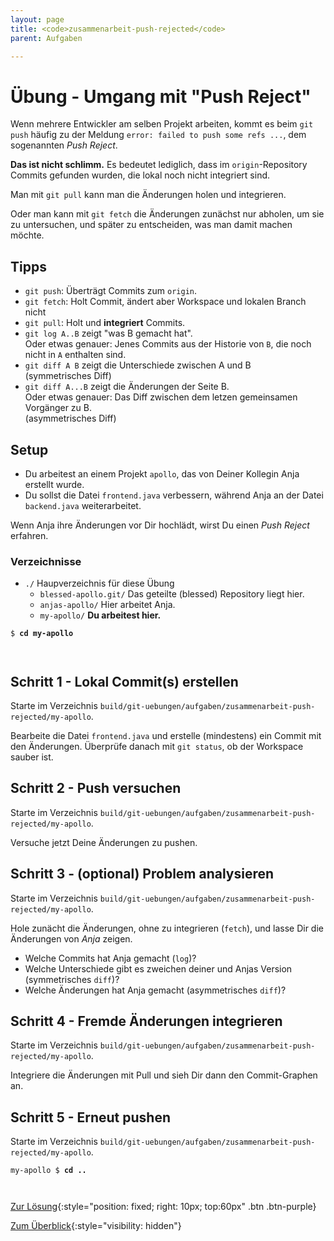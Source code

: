 ```yaml
---
layout: page
title: <code>zusammenarbeit-push-rejected</code>
parent: Aufgaben

---
```

# Übung - Umgang mit "Push Reject"

 
Wenn mehrere Entwickler am selben Projekt arbeiten,
kommt es beim `git push` häufig zu der Meldung
`error: failed to push some refs ...`,
dem sogenannten *Push Reject*.

**Das ist nicht schlimm.** 
Es bedeutet lediglich, dass im `origin`-Repository
Commits gefunden wurden, 
die lokal noch nicht integriert sind.

Man mit `git pull` kann man die Änderungen holen und integrieren.

Oder man kann mit `git fetch` die Änderungen zunächst nur abholen,
um sie zu untersuchen, und später zu entscheiden,
was man damit machen möchte.

## Tipps

 * `git push`: Überträgt Commits zum `origin`.
 * `git fetch`: Holt Commit, ändert aber Workspace und lokalen Branch nicht
 * `git pull`: Holt und **integriert** Commits.
 * `git log A..B` zeigt "was B gemacht hat".\
    Oder etwas genauer: Jenes Commits aus der Historie von `B`, 
    die noch nicht in `A` enthalten sind.
 * `git diff A B` zeigt die Unterschiede zwischen A und B\
   (symmetrisches Diff)
 * `git diff A...B` zeigt die Änderungen der Seite B.\
    Oder etwas genauer: Das Diff zwischen dem letzen gemeinsamen Vorgänger zu B.\
    (asymmetrisches Diff)

## Setup

 * Du arbeitest an einem Projekt `apollo`,
   das von Deiner Kollegin Anja erstellt wurde.
 * Du sollst die Datei `frontend.java` verbessern,
   während Anja an der Datei `backend.java` weiterarbeitet.

Wenn Anja ihre Änderungen vor Dir hochlädt,
wirst Du einen *Push Reject* erfahren.

### Verzeichnisse

 * `./` Haupverzeichnis für diese Übung 
   - `blessed-apollo.git/` Das geteilte (blessed) Repository liegt hier.
   - `anjas-apollo/` Hier arbeitet Anja.  
   - `my-apollo/` **Du arbeitest hier.**


<pre><code>$ <b>cd my-apollo</b><br><br><br></code></pre>


<!--UEB-Umgang mit "Push Reject"--><h2>Schritt 1 - Lokal Commit(s) erstellen</h2>

Starte im Verzeichnis `build/git-uebungen/aufgaben/zusammenarbeit-push-rejected/my-apollo`.

Bearbeite die Datei `frontend.java` und erstelle (mindestens) ein Commit mit den Änderungen.
Überprüfe danach mit `git status`, ob der Workspace sauber ist.

<!--UEB-Umgang mit "Push Reject"--><h2>Schritt 2 - Push versuchen</h2>

Starte im Verzeichnis `build/git-uebungen/aufgaben/zusammenarbeit-push-rejected/my-apollo`.

Versuche jetzt Deine Änderungen zu pushen.

<!--UEB-Umgang mit "Push Reject"--><h2>Schritt 3 - (optional) Problem analysieren</h2>

Starte im Verzeichnis `build/git-uebungen/aufgaben/zusammenarbeit-push-rejected/my-apollo`.

Hole zunächt die Änderungen, ohne zu integrieren (`fetch`),
und lasse Dir die Änderungen von *Anja* zeigen.
 
 * Welche Commits hat Anja gemacht (`log`)?
 * Welche Unterschiede gibt es zweichen deiner und Anjas Version (symmetrisches `diff`)?
 * Welche Änderungen hat Anja gemacht (asymmetrisches `diff`)?

<!--UEB-Umgang mit "Push Reject"--><h2>Schritt 4 - Fremde Änderungen integrieren</h2>

Starte im Verzeichnis `build/git-uebungen/aufgaben/zusammenarbeit-push-rejected/my-apollo`.

Integriere die Änderungen mit Pull und sieh Dir dann den Commit-Graphen an.

<!--UEB-Umgang mit "Push Reject"--><h2>Schritt 5 - Erneut pushen</h2>

Starte im Verzeichnis `build/git-uebungen/aufgaben/zusammenarbeit-push-rejected/my-apollo`.

                    


<pre><code>my-apollo $ <b>cd ..</b><br><br><br></code></pre>


[Zur Lösung](loesung-zusammenarbeit-push-rejected.html){:style="position: fixed; right: 10px; top:60px" .btn .btn-purple}

[Zum Überblick](../../ueberblick.html){:style="visibility: hidden"}

